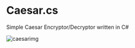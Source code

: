 # Caesar.cs
Simple Caesar Encryptor/Decryptor written in C#

![caesarimg](https://user-images.githubusercontent.com/70033420/222900845-889cd28f-d01c-4534-8c6c-40ecb4189d44.png)
